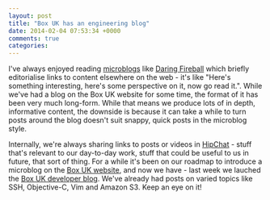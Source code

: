 ```yaml
---
layout: post
title: "Box UK has an engineering blog"
date: 2014-02-04 07:53:34 +0000
comments: true
categories: 
---
```


I've always enjoyed reading [microblogs](http://en.wikipedia.org/wiki/Microblogging) like [Daring Fireball](http://daringfireball.net/) which briefly editorialise links to content elsewhere on the web - it's like "Here's something interesting, here's some perspective on it, now go read it.". While we've had a blog on the Box UK website for some time, the format of it has been very much long-form. While that means we produce lots of in depth, informative content, the downside is because it can take a while to turn posts around the blog doesn't suit snappy, quick posts in the microblog style. 

Internally, we're always sharing links to posts or videos in [HipChat](https://www.hipchat.com/) - stuff that's relevant to our day-to-day work, stuff that could be useful to us in future, that sort of thing. For a while it's been on our roadmap to introduce a microblog on the [Box UK website](http://www.boxuk.com/), and now we have - last week we lauched the [Box UK developer blog](http://www.boxuk.com/developer-blog/). We've already had posts on varied topics like SSH, Objective-C, Vim and Amazon S3. Keep an eye on it!

